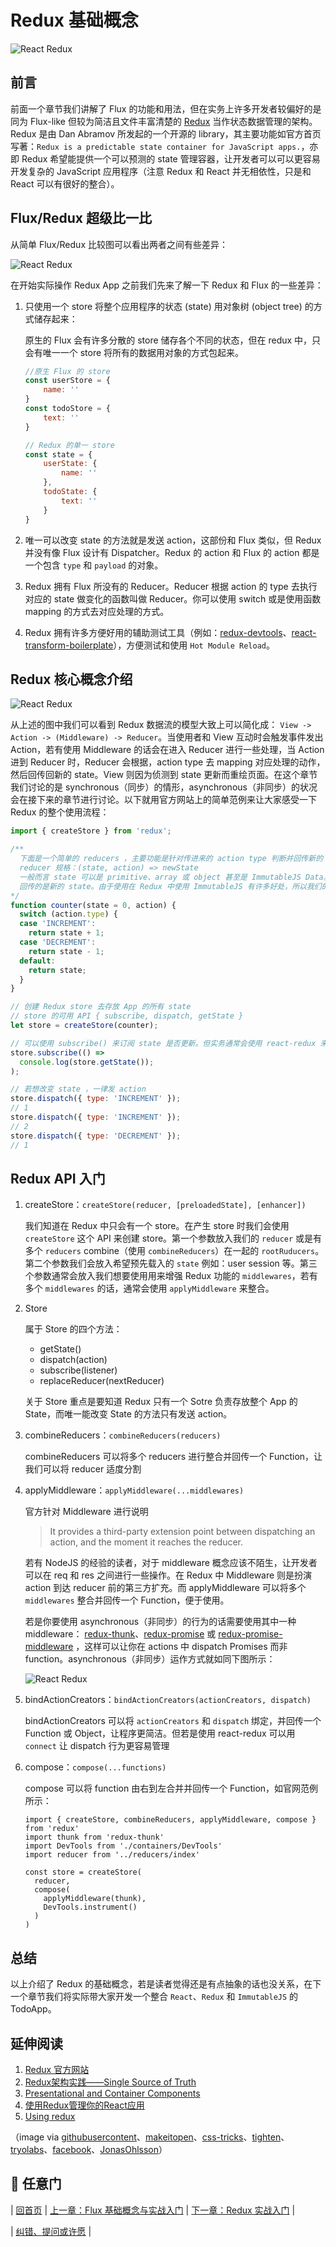 # Redux 基础概念

![React Redux](./images/redux-logo.png "React Redux")

## 前言
前面一个章节我们讲解了 Flux 的功能和用法，但在实务上许多开发者较偏好的是同为 Flux-like 但较为简洁且文件丰富清楚的 [Redux](http://redux.js.org/index.html) 当作状态数据管理的架构。Redux 是由 Dan Abramov 所发起的一个开源的 library，其主要功能如官方首页写著：`Redux is a predictable state container for JavaScript apps.`，亦即 Redux 希望能提供一个可以预测的 state 管理容器，让开发者可以可以更容易开发复杂的 JavaScript 应用程序（注意 Redux 和 React 并无相依性，只是和 React 可以有很好的整合）。

## Flux/Redux 超级比一比

从简单 Flux/Redux 比较图可以看出两者之间有些差异：

![React Redux](./images/using-redux-compare.jpg "React Redux")

在开始实际操作 Redux App 之前我们先来了解一下 Redux 和 Flux 的一些差异：

1. 只使用一个 store 将整个应用程序的状态 (state) 用对象树 (object tree) 的方式储存起来：

	原生的 Flux 会有许多分散的 store 储存各个不同的状态，但在 redux 中，只会有唯一一个 store 将所有的数据用对象的方式包起来。

	```javascript
	//原生 Flux 的 store
	const userStore = {
	    name: ''
	}
	const todoStore = {
	    text: ''
	}

	// Redux 的单一 store
	const state = {
	    userState: {
	        name: ''
	    },
	    todoState: {
	        text: ''
	    }
	}
	```

2. 唯一可以改变 state 的方法就是发送 action，这部份和 Flux 类似，但 Redux 并没有像 Flux 设计有 Dispatcher。Redux 的 action 和 Flux 的 action 都是一个包含 `type` 和 `payload` 的对象。

3. Redux 拥有 Flux 所没有的 Reducer。Reducer 根据 action 的 type 去执行对应的 state 做变化的函数叫做 Reducer。你可以使用 switch 或是使用函数 mapping 的方式去对应处理的方式。 

4. Redux 拥有许多方便好用的辅助测试工具（例如：[redux-devtools](https://github.com/gaearon/redux-devtools)、[react-transform-boilerplate](https://github.com/gaearon/react-transform-boilerplate)），方便测试和使用 `Hot Module Reload`。

## Redux 核心概念介绍

![React Redux](./images/redux-flowchart.png "React Redux")

从上述的图中我们可以看到 Redux 数据流的模型大致上可以简化成： `View -> Action -> (Middleware) -> Reducer`。当使用者和 View 互动时会触发事件发出 Action，若有使用 Middleware 的话会在进入 Reducer 进行一些处理，当 Action 进到 Reducer 时，Reducer 会根据，action type 去 mapping 对应处理的动作，然后回传回新的 state。View 则因为侦测到 state 更新而重绘页面。在这个章节我们讨论的是 synchronous（同步）的情形，asynchronous（非同步）的状况会在接下来的章节进行讨论。以下就用官方网站上的简单范例来让大家感受一下 Redux 的整个使用流程：

```javascript
import { createStore } from 'redux';

/** 
  下面是一个简单的 reducers ，主要功能是针对传进来的 action type 判断并回传新的 state
  reducer 规格：(state, action) => newState 
  一般而言 state 可以是 primitive、array 或 object 甚至是 ImmutableJS Data。但要留意的是不能修改到原来的 state ，
  回传的是新的 state。由于使用在 Redux 中使用 ImmutableJS 有许多好处，所以我们的范例 App 也会使用 ImmutableJS 
*/
function counter(state = 0, action) {
  switch (action.type) {
  case 'INCREMENT':
    return state + 1;
  case 'DECREMENT':
    return state - 1;
  default:
    return state;
  }
}

// 创建 Redux store 去存放 App 的所有 state
// store 的可用 API { subscribe, dispatch, getState } 
let store = createStore(counter);

// 可以使用 subscribe() 来订阅 state 是否更新。但实务通常会使用 react-redux 来串连 React 和 Redux
store.subscribe(() =>
  console.log(store.getState());
);

// 若想改变 state ，一律发 action
store.dispatch({ type: 'INCREMENT' });
// 1
store.dispatch({ type: 'INCREMENT' });
// 2
store.dispatch({ type: 'DECREMENT' });
// 1
```

## Redux API 入门

1. createStore：`createStore(reducer, [preloadedState], [enhancer])`

	我们知道在 Redux 中只会有一个 store。在产生 store 时我们会使用 `createStore` 这个 API 来创建 store。第一个参数放入我们的 `reducer` 或是有多个 `reducers` combine（使用 `combineReducers`）在一起的 `rootRuducers`。第二个参数我们会放入希望预先载入的 `state` 例如：user session 等。第三个参数通常会放入我们想要使用用来增强 Redux 功能的 `middlewares`，若有多个 `middlewares` 的话，通常会使用 `applyMiddleware` 来整合。

2. Store

	属于 Store 的四个方法：

	- getState()
	- dispatch(action)
	- subscribe(listener)
	- replaceReducer(nextReducer)

	关于 Store 重点是要知道 Redux 只有一个 Sotre 负责存放整个 App 的 State，而唯一能改变 State 的方法只有发送 action。

3. combineReducers：`combineReducers(reducers)`

	combineReducers 可以将多个 reducers 进行整合并回传一个 Function，让我们可以将 reducer 适度分割

4. applyMiddleware：`applyMiddleware(...middlewares)`	

	官方针对 Middleware 进行说明
	> It provides a third-party extension point between dispatching an
	action, and the moment it reaches the reducer.
		
	若有 NodeJS 的经验的读者，对于 middleware 概念应该不陌生，让开发者可以在 req 和 res 之间进行一些操作。在 Redux 中 Middleware 则是扮演 action 到达 reducer 前的第三方扩充。而 applyMiddleware 可以将多个 `middlewares` 整合并回传一个 Function，便于使用。

	若是你要使用 asynchronous（非同步）的行为的话需要使用其中一种 middleware： [redux-thunk](https://github.com/gaearon/redux-thunk)、[redux-promise](https://github.com/acdlite/redux-promise) 或 [redux-promise-middleware](https://github.com/pburtchaell/redux-promise-middleware) ，这样可以让你在 actions 中 dispatch Promises 而非 function。asynchronous（非同步）运作方式就如同下图所示：

	![React Redux](./images/react-redux-diagram.png "React Redux")

5. bindActionCreators：`bindActionCreators(actionCreators, dispatch)`

	bindActionCreators 可以将 `actionCreators` 和 `dispatch` 绑定，并回传一个 Function 或 Object，让程序更简洁。但若是使用 react-redux 可以用 `connect` 让 dispatch 行为更容易管理

6. compose：`compose(...functions)`
	
	compose 可以将 function 由右到左合并并回传一个 Function，如官网范例所示：

	```
	import { createStore, combineReducers, applyMiddleware, compose } from 'redux'
	import thunk from 'redux-thunk'
	import DevTools from './containers/DevTools'
	import reducer from '../reducers/index'

	const store = createStore(
	  reducer,
	  compose(
	    applyMiddleware(thunk),
	    DevTools.instrument()
	  )
	)
	```

## 总结
以上介绍了 Redux 的基础概念，若是读者觉得还是有点抽象的话也没关系，在下一个章节我们将实际带大家开发一个整合 `React`、`Redux` 和 `ImmutableJS` 的 TodoApp。

## 延伸阅读
1. [Redux 官方网站](http://redux.js.org/index.html)
2. [Redux架构实践——Single Source of Truth](http://react-china.org/t/redux-single-source-of-truth/5564)
3. [Presentational and Container Components](https://medium.com/@dan_abramov/smart-and-dumb-components-7ca2f9a7c7d0)
4. [使用Redux管理你的React应用](https://github.com/matthew-sun/blog/issues/18)
5. [Using redux](http://www.slideshare.net/JonasOhlsson/using-redux)

（image via [githubusercontent](https://raw.githubusercontent.com/reactjs/redux/master/logo/logo-title-dark.png)、[makeitopen](http://makeitopen.com/static/images/redux_flowchart.png)、[css-tricks](https://css-tricks.com/wp-content/uploads/2016/03/redux-article-3-03.svg)、[tighten](https://blog.tighten.co/assets/img/react-redux-diagram.png)、[tryolabs](http://blog.tryolabs.com/wp-content/uploads/2016/04/redux-simple-f8-diagram.png)、[facebook](https://facebook.github.io/flux/img/flux-simple-f8-diagram-with-client-action-1300w.png)、[JonasOhlsson](http://www.slideshare.net/JonasOhlsson/using-redux)）

## :door: 任意门
| [回首页](https://github.com/kdchang/reactjs101) | [上一章：Flux 基础概念与实战入门](https://github.com/kdchang/reactjs101/blob/master/Ch07/react-flux-introduction.md) | [下一章：Redux 实战入门](https://github.com/kdchang/reactjs101/blob/master/Ch07/react-redux-real-world-example.md) |

| [纠错、提问或许愿](https://github.com/kdchang/reactjs101/issues) |

